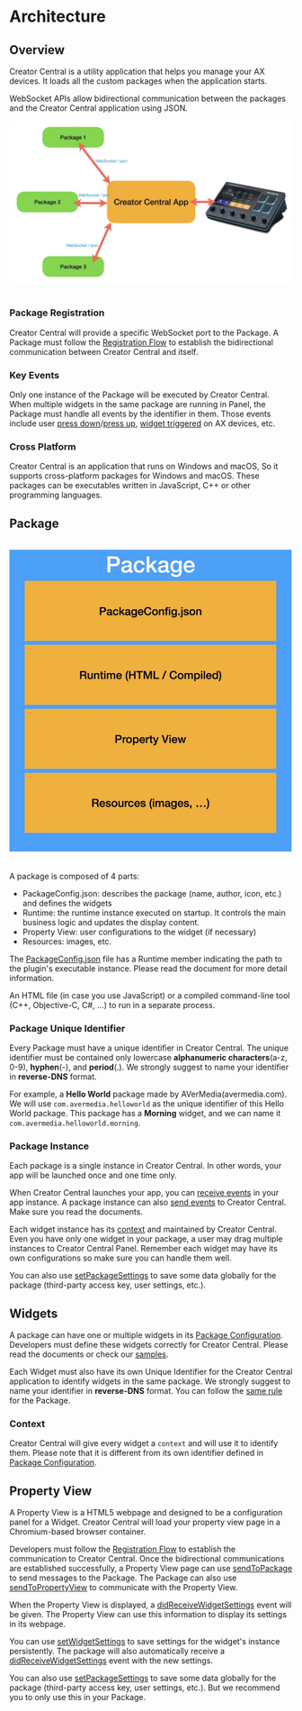 # Architecture

## Overview

Creator Central is a utility application that helps you manage your AX devices.
It loads all the custom packages when the application starts.

WebSocket APIs allow bidirectional communication between the packages and the Creator Central application using JSON.
<br/>
<div align="center">
	<img src="images/01_architecture.jpg" style="zoom:80%"/>
</div>
<br/>

### Package Registration

Creator Central will provide a specific WebSocket port to the Package.
A Package must follow the [Registration Flow](RegistrationFlow.md) to establish the bidirectional communication between Creator Central and itself.


### Key Events

Only one instance of the Package will be executed by Creator Central.
When multiple widgets in the same package are running in Panel, the Package must handle all events by the identifier in them.
Those events include user [press down](EventsReceived.md#action-down)/[press up](EventsReceived.md#action-up), [widget triggered](EventsReceived.md#action-triggered) on AX devices, etc.

### Cross Platform

Creator Central is an application that runs on Windows and macOS, So it supports cross-platform packages for Windows and macOS.
These packages can be executables written in JavaScript, C++ or other programming languages.

## Package
<br/>
<div align="center">
	<img src="images/02_package_components.jpg" style="zoom:80%"/>
</div>
<br/>

A package is composed of 4 parts:

- PackageConfig.json: describes the package (name, author, icon, etc.) and defines the widgets
- Runtime: the runtime instance executed on startup. It controls the main business logic and updates the display content.
- Property View: user configurations to the widget (if necessary)
- Resources: images, etc.

The [PackageConfig.json](PackageConfiguration.md) file has a Runtime member indicating the path to the plugin's executable instance.
Please read the document for more detail information.

An HTML file (in case you use JavaScript) or a compiled command-line tool (C++, Objective-C, C#, ...) to run in a separate process.

### Package Unique Identifier

Every Package must have a unique identifier in Creator Central.
The unique identifier must be contained only lowercase **alphanumeric characters**(a-z, 0-9), **hyphen**(-), and **period**(.).
We strongly suggest to name your identifier in **reverse-DNS** format.

For example, a **Hello World** package made by AVerMedia(avermedia.com).
We will use `com.avermedia.helloworld` as the unique identifier of this Hello World package.
This package has a **Morning** widget, and we can name it `com.avermedia.helloworld.morning`.


### Package Instance

Each package is a single instance in Creator Central. In other words, your app will be launched once and one time only.

When Creator Central launches your app, you can [receive events](EventsReceived.md) in your app instance.
A package instance can also [send events](EventsSent.md) to Creator Central. Make sure you read the documents.

Each widget instance has its [context](#context) and maintained by Creator Central.
Even you have only one widget in your package, a user may drag multiple instances to Creator Central Panel.
Remember each widget may have its own configurations so make sure you can handle them well.

You can also use [setPackageSettings](EventsSent.md#set-package-settings) to save some data globally for the package (third-party access key, user settings, etc.).

## Widgets

A package can have one or multiple widgets in its [Package Configuration](PackageConfiguration.md).
Developers must define these widgets correctly for Creator Central.
Please read the documents or check our [samples](Samples.md).

Each Widget must also have its own Unique Identifier for the Creator Central application to identify widgets in the same package.
We strongly suggest to name your identifier in **reverse-DNS** format.
You can follow the [same rule](#package-unique-identifier) for the Package.


### Context

Creator Central will give every widget a `context` and will use it to identify them.
Please note that it is different from its own identifier defined in [Package Configuration](PackageConfiguration.md).


## Property View

A Property View is a HTML5 webpage and designed to be a configuration panel for a Widget.
Creator Central will load your property view page in a Chromium-based browser container.

Developers must follow the [Registration Flow](RegistrationFlow.md#property-view-registration) to establish the communication to Creator Central.
Once the bidirectional communications are established successfully, a Property View page can use [sendToPackage](EventsSent.md#send-to-package) to send messages to the Package.
The Package can also use [sendToPropertyView](EventsSent.md#send-to-property-view) to communicate with the Property View.

When the Property View is displayed, a [didReceiveWidgetSettings](EventsReceived.md#on-widget-settings-arrived) event will be given.
The Property View can use this information to display its settings in its webpage.

You can use [setWidgetSettings](EventsSent.md#set-widget-settings) to save settings for the widget's instance persistently.
The package will also automatically receive a [didReceiveWidgetSettings](EventsReceived.md#on-widget-settings-arrived) event with the new settings.

You can also use [setPackageSettings](EventsSent.md#set-package-settings) to save some data globally for the package (third-party access key, user settings, etc.).
But we recommend you to only use this in your Package.

